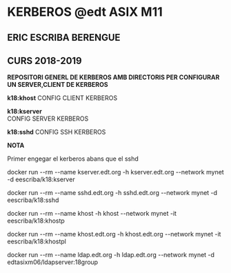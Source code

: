 # KERBEROS @edt ASIX M11

## ERIC ESCRIBA BERENGUE
## CURS 2018-2019

**REPOSITORI GENERL DE KERBEROS AMB DIRECTORIS PER CONFIGURAR UN SERVER,CLIENT DE KERBEROS**

**k18:khost**
CONFIG CLIENT KERBEROS

**k18:kserver** 	
CONFIG SERVER KERBEROS

**k18:sshd**
CONFIG SSH KERBEROS

**NOTA**

Primer engegar el kerberos abans que el sshd

docker run --rm --name kserver.edt.org -h kserver.edt.org --network mynet -d eescriba/k18:kserver

docker run --rm --name sshd.edt.org -h sshd.edt.org --network mynet -d eescriba/k18:sshd

docker run --rm --name khost -h khost --network mynet -it eescriba/k18:khostp

 docker run --rm --name khost.edt.org -h khost.edt.org --network mynet -it eescriba/k18:khostpl 
 
 
docker run --rm --name ldap.edt.org -h ldap.edt.org --network mynet -d edtasixm06/ldapserver:18group




